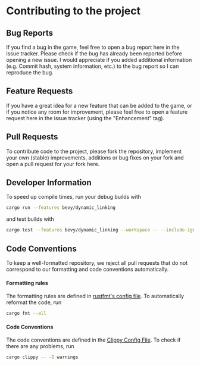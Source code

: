 # Contributing to the project

## Bug Reports

If you find a bug in the game, feel free to open a bug report here in the issue tracker.
Please check if the bug has already been reported before opening a new issue.
I would appreciate if you added additional information (e.g. Commit hash, system information, etc.) to the bug report so
I can reproduce the bug.

## Feature Requests

If you have a great idea for a new feature that can be added to the game, or if you notice any room for improvement,
please feel free to open a feature request here in the issue tracker (using the "Enhancement" tag).

## Pull Requests

To contribute code to the project, please fork the repository, implement your own (stable) improvements, additions or
bug fixes on your fork and open a pull request for your fork here.

## Developer Information

To speed up compile times, run your debug builds with

```bash
cargo run --features bevy/dynamic_linking
```

and test builds with

```bash
cargo test --features bevy/dynamic_linking --workspace -- --include-ignored
```

## Code Conventions

To keep a well-formatted repository, we reject all pull requests that do not correspond to our formatting and code conventions automatically.

#### Formatting rules

The formatting rules are defined in [rustfmt's config file](rustfmt.toml). To automatically reformat the code, run

```bash
cargo fmt --all
```

#### Code Conventions

The code conventions are defined in the [Clippy Config File](clippy.toml). To check if there are any problems, run

```bash
cargo clippy -- -D warnings
```